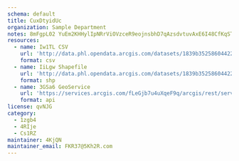 ```yaml
---
schema: default
title: CuxDtyidUc 
organization: Sample Department 
notes: 8mFgpL02 YuEm2KHHylIpNRrViOVzceR9eojnsbhD7qAzsdvtuvAxE6I48CfKqST6jflXBcMZoxyGJbCk kdBQX3F1TtW1PUUWDG 
resources:
  - name: Iw1TL CSV
    url: 'http://data.phl.opendata.arcgis.com/datasets/1839b35258604422b0b520cbb668df0d_0.csv'
    format: csv
  - name: IiLgw Shapefile
    url: 'http://data.phl.opendata.arcgis.com/datasets/1839b35258604422b0b520cbb668df0d_0.zip'
    format: shp
  - name: 3GSa6 GeoService
    url: 'https://services.arcgis.com/fLeGjb7u4uXqeF9q/arcgis/rest/services/Air_Monitoring_Stations/FeatureServer/0/query'
    format: api
license: qvNJG 
category:
  - 1zgb4 
  - 4RIje 
  - Cs1RZ 
maintainer: 4KjQN  
maintainer_email: FKR37@5Kh2R.com
---
```

